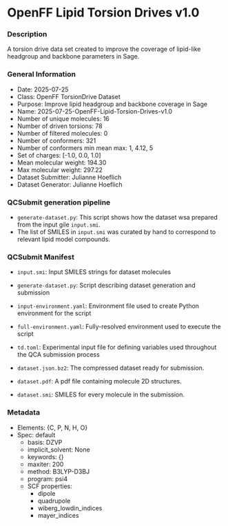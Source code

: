 # OpenFF Lipid Torsion Drives v1.0

### Description

A torsion drive data set created to improve the coverage of lipid-like headgroup and backbone parameters in Sage.

### General Information

<!-- copy outputs from generation notebook into these fields -->

- Date: 2025-07-25
- Class: OpenFF TorsionDrive Dataset
- Purpose: Improve lipid headgroup and backbone coverage in Sage
- Name: 2025-07-25-OpenFF-Lipid-Torsion-Drives-v1.0
- Number of unique molecules: 16
- Number of driven torsions: 78
- Number of filtered molecules: 0
- Number of conformers: 321
- Number of conformers min mean max: 1, 4.12, 5
- Set of charges: [-1.0, 0.0, 1.0]
- Mean molecular weight: 194.30
- Max molecular weight: 297.22
- Dataset Submitter: Julianne Hoeflich
- Dataset Generator: Julianne Hoeflich 


### QCSubmit generation pipeline

- `generate-dataset.py`: This script shows how the dataset wsa prepared from the input gile `input.smi`.
- The list of SMILES in `input.smi` was curated by hand to correspond to relevant lipid model compounds. 

### QCSubmit Manifest

- `input.smi`: Input SMILES strings for dataset molecules
- `generate-dataset.py`: Script describing dataset generation and submission
- `input-environment.yaml`: Environment file used to create Python environment for the script
- `full-environment.yaml`: Fully-resolved environment used to execute the script
- `td.toml`: Experimental input file for defining variables used throughout the QCA submission process

- `dataset.json.bz2`: The compressed dataset ready for submission.
- `dataset.pdf`: A pdf file containing molecule 2D structures.
- `dataset.smi`: SMILES for every molecule in the submission.
 
### Metadata
* Elements: {C, P, N, H, O}
* Spec: default
     * basis: DZVP
     * implicit_solvent: None
     * keywords: {}
     * maxiter: 200
     * method: B3LYP-D3BJ
     * program: psi4
    * SCF properties:
        * dipole
        * quadrupole
        * wiberg_lowdin_indices
        * mayer_indices
